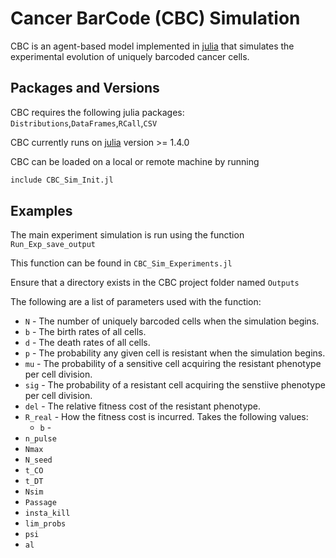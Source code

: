# Cancer BarCode (CBC) Simulation 

CBC is an agent-based model implemented in [julia](https://julialang.org/) that simulates the experimental evolution of uniquely barcoded cancer cells. 

## Packages and Versions

CBC requires the following julia packages: 
`Distributions`,`DataFrames`,`RCall`,`CSV`

CBC currently runs on [julia](https://julialang.org/) version >= 1.4.0

CBC can be loaded on a local or remote machine by running 
```julia
include CBC_Sim_Init.jl
```

## Examples

The main experiment simulation is run using the function `Run_Exp_save_output`

This function can be found in `CBC_Sim_Experiments.jl`

Ensure that a directory exists in the CBC project folder named `Outputs`

The following are a list of parameters used with the function:
* `N` - The number of uniquely barcoded cells when the simulation begins.
* `b` - The birth rates of all cells.
* `d` - The death rates of all cells.
* `p` - The probability any given cell is resistant when the simulation begins. 
* `mu` - The probability of a sensitive cell acquiring the resistant phenotype per cell division. 
* `sig` - The probability of a resistant cell acquiring the senstiive phenotype per cell division. 
* `del` - The relative fitness cost of the resistant phenotype. 
* `R_real` - How the fitness cost is incurred. Takes the following values: 
  * `b` - 
* `n_pulse`
* `Nmax`
* `N_seed`
* `t_CO`
* `t_DT`
* `Nsim`
* `Passage`
* `insta_kill`
* `lim_probs`
* `psi`
* `al` 


